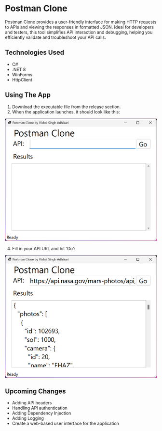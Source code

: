 # Postman Clone
Postman Clone provides a user-friendly interface for making HTTP requests to APIs and viewing the responses in formatted JSON. Ideal for developers and testers, this tool simplifies API interaction and debugging, helping you efficiently validate and troubleshoot your API calls.

## Technologies Used
* C#
* .NET 8
* WinForms
* HttpClient

## Using The App
1. Download the executable file from the release section.
2. When the application launches, it should look like this:

![](Images/ss1.png "Ready to Run")

4. Fill in your API URL and hit 'Go':

![](Images/ss2.png "GET request")

## Upcoming Changes
* Adding API headers
* Handling API authentication
* Adding Dependency Injection
* Adding Logging
* Create a web-based user interface for the application
